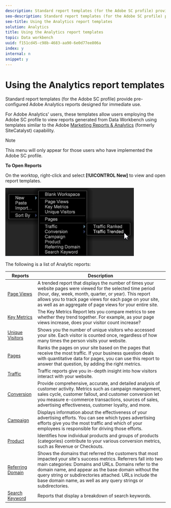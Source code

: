 ```yaml
---
description: Standard report templates (for the Adobe SC profile) provide pre-configured Adobe Analytics reports designed for immediate use.
seo-description: Standard report templates (for the Adobe SC profile) provide pre-configured Adobe Analytics reports designed for immediate use.
seo-title: Using the Analytics report templates
solution: Analytics
title: Using the Analytics report templates
topic: Data workbench
uuid: f151cd45-c98b-4683-aa90-6e0d77ee806a
index: y
internal: n
snippet: y
---
```


# Using the Analytics report templates

Standard report templates (for the Adobe SC profile) provide pre-configured Adobe Analytics reports designed for immediate use.

For Adobe Analytics' users, these templates allow users employing the Adobe SC profile to view reports generated from Data Workbench using templates similar to the Adobe [Marketing Reports & Analytics](http://www.adobe.com/solutions/digital-analytics/marketing-reports-analytics.html?promoid=KAUCM) (formerly SiteCatalyst) capability.

>[!NOTE]
>
>This menu will only appear for those users who have implemented the Adobe SC profile.

**To Open Reports**

On the worktop, right-click and select **[!UICONTROL New]** to view and open report templates.

![](assets/template_reports.png)

The following is a list of Analytic reports: 

|  Reports  | Description  |
|---|---|
| [Page Views](http://marketing.adobe.com/resources/help/en_US/reference/reports_page_views.html)  | A trended report that displays the number of times your website pages were viewed for the selected time period (hour, day, week, month, quarter, or year). This report allows you to track page views for each page on your site, as well as an aggregate of page views for your entire site.  |
| [Key Metrics](http://marketing.adobe.com/resources/help/en_US/reference/reports_key_metrics.html)  | The Key Metrics Report lets you compare metrics to see whether they trend together. For example, as your page views increase, does your visitor count increase?  |
| [Unique Visitors](http://marketing.adobe.com/resources/help/en_US/reference/reports_unique_visitors_v15_dsc.html)  | Shows you the number of unique visitors who accessed your site. Each visitor is counted once, regardless of how many times the person visits your website.  |
| [Pages](http://marketing.adobe.com/resources/help/en_US/reference/reports_pages.html)  | Ranks the pages on your site based on the pages that receive the most traffic. If your business question deals with quantitative data for pages, you can use this report to answer that question, by adding the right metrics.  |
| [Traffic](https://marketing.adobe.com/resources/help/en_US/reference/index.html?f=reports_traffic)  | Traffic reports give you in-depth insight into how visitors interact with your website.  |
| [Conversion](https://marketing.adobe.com/resources/help/en_US/reference/index.html?f=reports_conversion)  | Provide comprehensive, accurate, and detailed analysis of customer activity. Metrics such as campaign management, sales cycle, customer fallout, and customer conversion let you measure e-commerce transactions, sources of sales, advertising effectiveness, customer loyalty, and more.  |
| [Campaign](http://marketing.adobe.com/resources/help/en_US/reference/reports_campaigns.html)  | Displays information about the effectiveness of your advertising efforts. You can see which types advertising efforts give you the most traffic and which of your employees is responsible for driving those efforts.  |
| [Product](http://marketing.adobe.com/resources/help/en_US/reference/reports_products.html)  | Identifies how individual products and groups of products (categories) contribute to your various conversion metrics, such as Revenue or Checkouts.  |
| [Referring Domain](http://marketing.adobe.com/resources/help/en_US/reference/reports_referring_domains.html)  | Shows the domains that referred the customers that most impacted your site's success metrics. Referrers fall into two main categories: Domains and URLs. Domains refer to the domain name, and appear as the base domain without the query string or subdirectories attached. URLs include the base domain name, as well as any query strings or subdirectories.  |
| [Search Keyword](http://marketing.adobe.com/resources/help/en_US/reference/reports_search_keywords.html)  | Reports that display a breakdown of search keywords.  |

